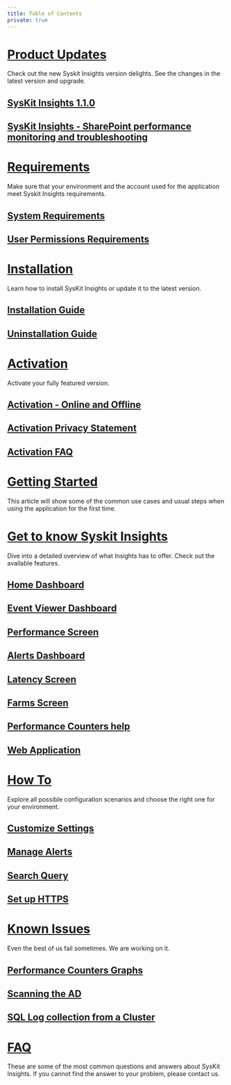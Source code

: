 ```yaml
---
title: Table of Contents
private: true
---
```


# [Product Updates](product-updates)
Check out the new Syskit Insights version delights. See the changes in the latest version and upgrade. 
## [SysKit Insights 1.1.0](insights-1-1-release-note.md)
## [SysKit Insights - SharePoint performance monitoring and troubleshooting](insights1-release-note.md)


# [Requirements](requirements)
Make sure that your environment and the account used for the application meet Syskit Insights requirements.
## [System Requirements](system-requirements.md)
## [User Permissions Requirements](user-permissions-requirements.md)

# [Installation](installation)
Learn how to install SysKit Insights or update it to the latest version. 
## [Installation Guide](installation-guide.md)
## [Uninstallation Guide](uninstallation-guide.md)

# [Activation](activation)
Activate your fully featured version.
## [Activation - Online and Offline](online-offline-activation.md)
## [Activation Privacy Statement](activation-privacy-statement.md)
## [Activation FAQ](activation-faq.md)

# [Getting Started](getting-started)
This article will show some of the common use cases and usual steps when using the application for the first time.
## [](index.md)


# [Get to know Syskit Insights](get-to-know-insights)
Dive into a detailed overview of what Insights has to offer. Check out the available features. 
## [Home Dashboard](insights-home.md)
## [Event Viewer Dashboard](event-viewer.md)
## [Performance Screen](performance-screen.md)
## [Alerts Dashboard](insights-alerts.md)
## [Latency Screen](latency-screen.md)
## [Farms Screen](farms-screen.md)
## [Performance Counters help](performance-counters.md)
## [Web Application](web-application.md)

# [How To](how-to)
Explore all possible configuration scenarios and choose the right one for your environment.
## [Customize Settings](customize-settings.md)
## [Manage Alerts](manage-alerts.md)
## [Search Query](search-query.md)
## [Set up HTTPS](set-up-https.md)

# [Known Issues](known-issues)
Even the best of us fail sometimes. We are working on it. 
## [Performance Counters Graphs](performance-counters-laptop-sleeping.md)
## [Scanning the AD](scan-ad-server-number.md)
## [SQL Log collection from a Cluster](servers-in-cluster.md)

# [FAQ](faq)
These are some of the most common questions and answers about SysKit Insights. If you cannot find the answer to your problem, please contact us.
## [](index.md)
